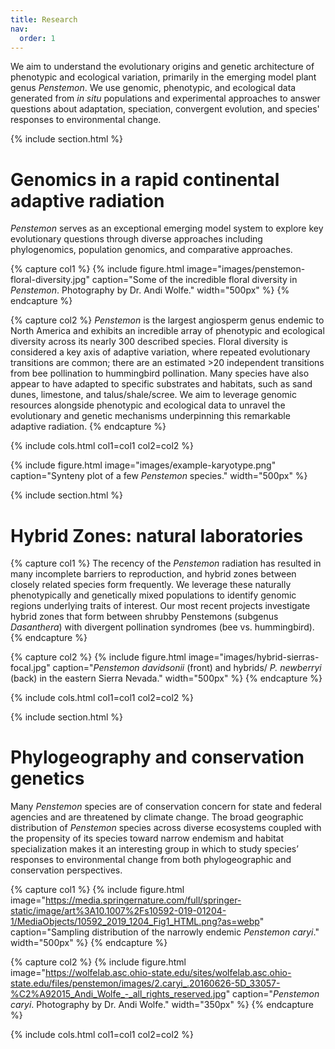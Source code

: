 ```yaml
---
title: Research
nav:
  order: 1
---
```


[//]: # (Top section. Spruce this up with Icons, images, etc.)

We aim to understand the evolutionary origins and genetic architecture of phenotypic and ecological variation, primarily in the emerging model plant genus *Penstemon*. We use genomic, phenotypic, and ecological data generated from *in situ* populations and experimental approaches to answer questions about adaptation, speciation, convergent evolution, and species' responses to environmental change.


[//]: # (Adaptive radiation section)

{% include section.html %}

# Genomics in a rapid continental adaptive radiation

*Penstemon* serves as an exceptional emerging model system to explore key evolutionary questions through diverse approaches including phylogenomics, population genomics, and comparative approaches.

{% capture col1 %}
{% include figure.html image="images/penstemon-floral-diversity.jpg" caption="Some of the incredible floral diversity in *Penstemon*. Photography by Dr. Andi Wolfe." width="500px" %}
{% endcapture %}


{% capture col2 %}
*Penstemon* is the largest angiosperm genus endemic to North America and exhibits an incredible array of phenotypic and ecological diversity across its nearly 300 described species. Floral diversity is considered a key axis of adaptive variation, where repeated evolutionary transitions are common; there are an estimated >20 independent transitions from bee pollination to hummingbird pollination. Many species have also appear to have adapted to specific substrates and habitats, such as sand dunes, limestone, and talus/shale/scree. We aim to leverage genomic resources alongside phenotypic and ecological data to unravel the evolutionary and genetic mechanisms underpinning this remarkable adaptive radiation.
{% endcapture %}


{%
  include cols.html
  col1=col1
  col2=col2
%}

{% include figure.html image="images/example-karyotype.png" caption="Synteny plot of a few *Penstemon* species." width="500px" %}


[//]: # (Hybrid Zones section)
{% include section.html %}

# Hybrid Zones: natural laboratories

{% capture col1 %}
The recency of the *Penstemon* radiation has resulted in many incomplete barriers to reproduction, and hybrid zones between closely related species form frequently. We leverage these naturally phenotypically and genetically mixed populations to identify genomic regions underlying traits of interest. Our most recent projects investigate hybrid zones that form between shrubby Penstemons (subgenus *Dasanthera*) with divergent pollination syndromes (bee vs. hummingbird).
{% endcapture %}


{% capture col2 %}
{% include figure.html image="images/hybrid-sierras-focal.jpg" caption="*Penstemon davidsonii* (front) and hybrids/ *P. newberryi* (back) in the eastern Sierra Nevada." width="500px" %}
{% endcapture %}

{%
  include cols.html
  col1=col1
  col2=col2
%}


[//]: # (Phylogeography and conservation genetics section)
{% include section.html %}

# Phylogeography and conservation genetics

Many *Penstemon* species are of conservation concern for state and federal agencies and are threatened by climate change. The broad geographic distribution of *Penstemon* species across diverse ecosystems coupled with the propensity of its species toward narrow endemism and habitat specialization makes it an interesting group in which to study species’ responses to environmental change from both phylogeographic and conservation perspectives.

{% capture col1 %}
{% include figure.html image="https://media.springernature.com/full/springer-static/image/art%3A10.1007%2Fs10592-019-01204-1/MediaObjects/10592_2019_1204_Fig1_HTML.png?as=webp" caption="Sampling distribution of the narrowly endemic *Penstemon caryi*." width="500px" %}
{% endcapture %}


{% capture col2 %}
{% include figure.html image="https://wolfelab.asc.ohio-state.edu/sites/wolfelab.asc.ohio-state.edu/files/penstemon/images/2.caryi_.20160626-5D_33057-%C2%A92015_Andi_Wolfe_-_all_rights_reserved.jpg" caption="*Penstemon caryi*. Photography by Dr. Andi Wolfe." width="350px" %}
{% endcapture %}

{%
  include cols.html
  col1=col1
  col2=col2
%}

